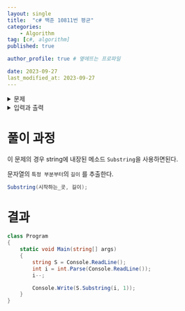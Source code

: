 ```yaml
---
layout: single
title:  "c# 백준 10811번 평균"
categories: 
    - Algorithm
tag: [c#, algorithm]
published: true

author_profile: true # 옆에뜨는 프로파일

date: 2023-09-27
last_modified_at: 2023-09-27
---
```


<details>
<summary>문제</summary>
<div markdown="1"> 

단어`S`와 정수 `i`가 주어졌을 때, `S`의 `i`번째 글자를 출력하는 프로그램을 작성하시오.

</div>
</details>

<details>
<summary>입력과 출력</summary>
<div markdown="1">   
첫쨰 줄에 영어 소문자와 대문자로만 이루어진 단어S가 주어진다. 단어의 길이는 최대 1000이다.
둘째 줄에 정수 i가 주어진다. 


출력은 다음과 같다.

`S의 i번째 글자를 출력한다.`
</div>
</details>

# 풀이 과정

이 문제의 경우 string에 내장된 메소드 `Substring`을 사용하면된다.


문자열의 `특정 부분부터`의 `길이` 를 추출한다. 
```c#
Substring(시작하는_곳, 길이);
```

# 결과
```c#
class Program
{
    static void Main(string[] args)
    {
        string S = Console.ReadLine();          
        int i = int.Parse(Console.ReadLine());
        i--;

        Console.Write(S.Substring(i, 1));
    }
}
```